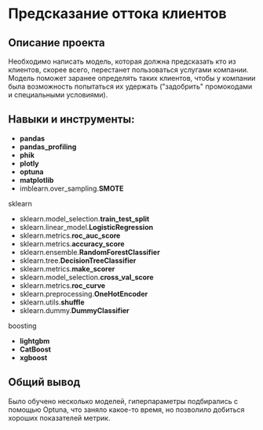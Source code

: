 
# Предсказание оттока клиентов

## Описание проекта

Необходимо написать модель, которая должна предсказать кто из клиентов, скорее всего, перестанет пользоваться услугами компании. Модель поможет заранее определять таких клиентов, чтобы у компании была возможность попытаться их удержать ("задобрить" промокодами и специальными условиями).

## Навыки и инструменты:

 - **pandas**
 - **pandas_profiling**
 - **phik**
 - **plotly**
 - **optuna**
 - **matplotlib**
 - imblearn.over_sampling.**SMOTE**

sklearn

 - sklearn.model_selection.**train_test_split**
 - sklearn.linear_model.**LogisticRegression**
 - sklearn.metrics.**roc_auc_score**
 - sklearn.metrics.**accuracy_score**
 - sklearn.ensemble.**RandomForestClassifier**
 - sklearn.tree.**DecisionTreeClassifier**
 - sklearn.metrics.**make_scorer**
 - sklearn.model_selection.**cross_val_score**
 - sklearn.metrics.**roc_curve**
 - sklearn.preprocessing.**OneHotEncoder**
 - sklearn.utils.**shuffle**
 - sklearn.dummy.**DummyClassifier**

boosting

 - **lightgbm**
 - **CatBoost**
 - **xgboost**



## Общий вывод

Было обучено несколько моделей, гиперпараметры подбирались с помощью Optuna, что заняло какое-то время, но позволило добиться хороших показателей метрик.
